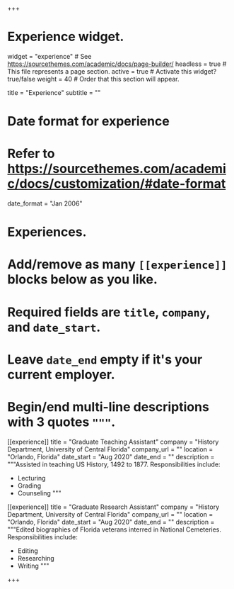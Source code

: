 +++
# Experience widget.
widget = "experience"  # See https://sourcethemes.com/academic/docs/page-builder/
headless = true  # This file represents a page section.
active = true  # Activate this widget? true/false
weight = 40  # Order that this section will appear.

title = "Experience"
subtitle = ""

# Date format for experience
#   Refer to https://sourcethemes.com/academic/docs/customization/#date-format
date_format = "Jan 2006"

# Experiences.
#   Add/remove as many `[[experience]]` blocks below as you like.
#   Required fields are `title`, `company`, and `date_start`.
#   Leave `date_end` empty if it's your current employer.
#   Begin/end multi-line descriptions with 3 quotes `"""`.
[[experience]]
  title = "Graduate Teaching Assistant"
  company = "History Department, University of Central Florida"
  company_url = ""
  location = "Orlando, Florida"
  date_start = "Aug 2020"
  date_end = ""
  description = """Assisted in teaching US History, 1492 to 1877.
  Responsibilities include:
  
  * Lecturing
  * Grading
  * Counseling 
  """

[[experience]]
  title = "Graduate Research Assistant"
  company = "History Department, University of Central Florida"
  company_url = ""
  location = "Orlando, Florida"
  date_start = "Aug 2020"
  date_end = ""
  description = """Edited biographies of Florida veterans interred in National Cemeteries.
  Responsibilities include:
  
  * Editing
  * Researching
  * Writing
  """ 

+++
